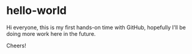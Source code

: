 # hello-world

Hi everyone, this is my first hands-on time with GitHub, hopefully I'll be doing more work here in the future.

Cheers!
